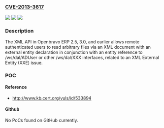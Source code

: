 ### [CVE-2013-3617](https://cve.mitre.org/cgi-bin/cvename.cgi?name=CVE-2013-3617)
![](https://img.shields.io/static/v1?label=Product&message=n%2Fa&color=blue)
![](https://img.shields.io/static/v1?label=Version&message=n%2Fa&color=blue)
![](https://img.shields.io/static/v1?label=Vulnerability&message=n%2Fa&color=brighgreen)

### Description

The XML API in Openbravo ERP 2.5, 3.0, and earlier allows remote authenticated users to read arbitrary files via an XML document with an external entity declaration in conjunction with an entity reference to /ws/dal/ADUser or other /ws/dal/XXX interfaces, related to an XML External Entity (XXE) issue.

### POC

#### Reference
- http://www.kb.cert.org/vuls/id/533894

#### Github
No PoCs found on GitHub currently.


